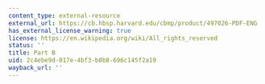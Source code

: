 ```yaml
---
content_type: external-resource
external_url: https://cb.hbsp.harvard.edu/cbmp/product/497026-PDF-ENG
has_external_license_warning: true
license: https://en.wikipedia.org/wiki/All_rights_reserved
status: ''
title: Part B
uid: 2c4ebe9d-017e-4bf3-b0b8-696c145f2a19
wayback_url: ''
---
```

